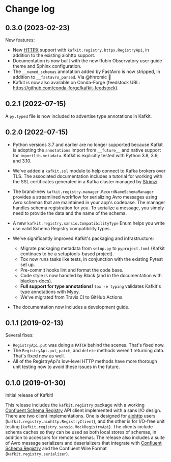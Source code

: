 # Change log

<!-- scriv-insert-here -->

## 0.3.0 (2023-02-23)

New features:

- New [HTTPX](https://www.python-httpx.org) support with `kafkit.registry.httpx.RegistryApi`, in addition to the existing aiohttp support.
- Documentation is now built with the new Rubin Observatory user guide theme and Sphinx configuration.
- The `__named_schemas` annotation added by FastAvro is now stripped, in addition to `__fastavro_parsed`. Via @hhromic 🎉
- Kafkit is now also available on Conda-Forge (feedstock URL: https://github.com/conda-forge/kafkit-feedstock).

## 0.2.1 (2022-07-15)

A `py.typed` file is now included to advertise type annotations in Kafkit.

## 0.2.0 (2022-07-15)

- Python versions 3.7 and earlier are no longer supported because Kafkit is adopting the `annotations` import from `__future__` and native support for `importlib.metadata`.
  Kafkit is explicitly tested with Python 3.8, 3.9, and 3.10.

- We've added a `kafkit.ssl` module to help connect to Kafka brokers over TLS.
  The associated documentation includes a tutorial for working with the SSL certificates generated in a Kafka cluster managed by [Strimzi](https://strimzi.io).

- The brand-new `kafkit.registry.manager.RecordNameSchemaManager` provides a streamlined workflow for serializing Avro messages using Avro schemas that are maintained in your app's codebase.
  The manager handles schema registration for you.
  To serialize a message, you simply need to provide the data and the name of the schema.

- A new `kafkit.registry.sansio.CompatibilityType` Enum helps you write use valid Schema Registry compatibility types.

- We've significantly improved Kafkit's packaging and infrastructure:

  - Migrate packaging metadata from `setup.py` to `pyproject.toml` (Kafkit continues to be a setuptools-based project).
  - Tox now runs tasks like tests, in conjunction with the existing Pytest set up.
  - Pre-commit hooks lint and format the code base.
  - Code style is now handled by Black (and in the documentation with blacken-docs).
  - **Full support for type annotations!** `tox -e typing` validates Kafkit's type annotations with Mypy.
  - We've migrated from Travis CI to GitHub Actions.

- The documentation now includes a development guide.

## 0.1.1 (2019-02-13)

Several fixes:

- `RegistryApi.put` was doing a `PATCH` behind the scenes. That's fixed now.
- The `RegistryApi.put`, `patch`, and `delete` methods weren't returning data. That's fixed now as well.
- All of the RegistryApi's low-level HTTP methods have more thorough unit testing now to avoid these issues in the future.

## 0.1.0 (2019-01-30)

Initial release of Kafkit!

This release includes the `kafkit.registry` package with a working [Confluent Schema Registry](https://docs.confluent.io/current/schema-registry/docs/index.html) API client implemented with a sans I/O design.
There are two client implementations.
One is designed for [aiohttp](https://aiohttp.readthedocs.io/en/stable/) users (`kafkit.registry.aiohttp.RegistryClient`), and the other is for I/O-free unit testing (`kafkit.registry.sansio.MockRegistryApi`).
The clients include schema caches so they can be used as both local stores of schemas, in addition to accessors for remote schemas.
The release also includes a suite of Avro message serializers and deserializers that integrate with [Confluent Schema Registry](https://docs.confluent.io/current/schema-registry/docs/index.html) and the Confluent Wire Format (`kafkit.registry.serializer`).
